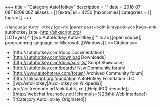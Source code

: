 +++
title = "Category:AutoHotkey"
description = ""
date = 2016-07-08T18:08:38Z
aliases = []
[extra]
id = 4250
[taxonomies]
categories = []
tags = []
+++

{{language|AutoHotkey
|gc=no
|parampass=both
|untyped=yes
|tags=ahk, autohotkey
|site=http://ahkscript.org/
|LCT=yes}}'''[[wp:AutoHotkey|AutoHotkey]]''' is an [[open source]] programming language for Microsoft [[Windows]].
==Citations==
* [http://autohotkey.com/docs Documentation]
* [http://autohotkey.com/download Downloads]
* [http://autohotkey.com/docs/scripts/ Script Showcase]
* [http://autohotkey.com/boards/ New Community forum]
* [http://www.autohotkey.com/forum/ Archived Community forum]
* [http://ahkscript.org/foundation AutoHotkey Foundation LLC]
* [[wp:AutoHotkey|AutoHotkey on Wikipedia]]
* [irc://irc.freenode.net/ahk #ahk] on [[Help:IRC|freenode]] ([http://webchat.freenode.net/?channels=%23ahk Web interface])
* [[:Category:AutoHotkey_Originated]]
